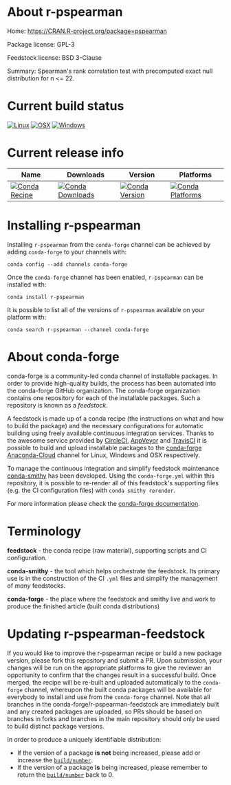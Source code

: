 About r-pspearman
=================

Home: https://CRAN.R-project.org/package=pspearman

Package license: GPL-3

Feedstock license: BSD 3-Clause

Summary: Spearman's rank correlation test with precomputed exact null distribution for n <= 22.



Current build status
====================

[![Linux](https://img.shields.io/circleci/project/github/conda-forge/r-pspearman-feedstock/master.svg?label=Linux)](https://circleci.com/gh/conda-forge/r-pspearman-feedstock)
[![OSX](https://img.shields.io/travis/conda-forge/r-pspearman-feedstock/master.svg?label=macOS)](https://travis-ci.org/conda-forge/r-pspearman-feedstock)
[![Windows](https://img.shields.io/appveyor/ci/conda-forge/r-pspearman-feedstock/master.svg?label=Windows)](https://ci.appveyor.com/project/conda-forge/r-pspearman-feedstock/branch/master)

Current release info
====================

| Name | Downloads | Version | Platforms |
| --- | --- | --- | --- |
| [![Conda Recipe](https://img.shields.io/badge/recipe-r--pspearman-green.svg)](https://anaconda.org/conda-forge/r-pspearman) | [![Conda Downloads](https://img.shields.io/conda/dn/conda-forge/r-pspearman.svg)](https://anaconda.org/conda-forge/r-pspearman) | [![Conda Version](https://img.shields.io/conda/vn/conda-forge/r-pspearman.svg)](https://anaconda.org/conda-forge/r-pspearman) | [![Conda Platforms](https://img.shields.io/conda/pn/conda-forge/r-pspearman.svg)](https://anaconda.org/conda-forge/r-pspearman) |

Installing r-pspearman
======================

Installing `r-pspearman` from the `conda-forge` channel can be achieved by adding `conda-forge` to your channels with:

```
conda config --add channels conda-forge
```

Once the `conda-forge` channel has been enabled, `r-pspearman` can be installed with:

```
conda install r-pspearman
```

It is possible to list all of the versions of `r-pspearman` available on your platform with:

```
conda search r-pspearman --channel conda-forge
```


About conda-forge
=================

conda-forge is a community-led conda channel of installable packages.
In order to provide high-quality builds, the process has been automated into the
conda-forge GitHub organization. The conda-forge organization contains one repository
for each of the installable packages. Such a repository is known as a *feedstock*.

A feedstock is made up of a conda recipe (the instructions on what and how to build
the package) and the necessary configurations for automatic building using freely
available continuous integration services. Thanks to the awesome service provided by
[CircleCI](https://circleci.com/), [AppVeyor](http://www.appveyor.com/)
and [TravisCI](https://travis-ci.org/) it is possible to build and upload installable
packages to the [conda-forge](https://anaconda.org/conda-forge)
[Anaconda-Cloud](http://docs.anaconda.org/) channel for Linux, Windows and OSX respectively.

To manage the continuous integration and simplify feedstock maintenance
[conda-smithy](http://github.com/conda-forge/conda-smithy) has been developed.
Using the ``conda-forge.yml`` within this repository, it is possible to re-render all of
this feedstock's supporting files (e.g. the CI configuration files) with ``conda smithy rerender``.

For more information please check the [conda-forge documentation](https://conda-forge.org/docs/).

Terminology
===========

**feedstock** - the conda recipe (raw material), supporting scripts and CI configuration.

**conda-smithy** - the tool which helps orchestrate the feedstock.
                   Its primary use is in the construction of the CI ``.yml`` files
                   and simplify the management of *many* feedstocks.

**conda-forge** - the place where the feedstock and smithy live and work to
                  produce the finished article (built conda distributions)


Updating r-pspearman-feedstock
==============================

If you would like to improve the r-pspearman recipe or build a new
package version, please fork this repository and submit a PR. Upon submission,
your changes will be run on the appropriate platforms to give the reviewer an
opportunity to confirm that the changes result in a successful build. Once
merged, the recipe will be re-built and uploaded automatically to the
`conda-forge` channel, whereupon the built conda packages will be available for
everybody to install and use from the `conda-forge` channel.
Note that all branches in the conda-forge/r-pspearman-feedstock are
immediately built and any created packages are uploaded, so PRs should be based
on branches in forks and branches in the main repository should only be used to
build distinct package versions.

In order to produce a uniquely identifiable distribution:
 * If the version of a package **is not** being increased, please add or increase
   the [``build/number``](http://conda.pydata.org/docs/building/meta-yaml.html#build-number-and-string).
 * If the version of a package **is** being increased, please remember to return
   the [``build/number``](http://conda.pydata.org/docs/building/meta-yaml.html#build-number-and-string)
   back to 0.